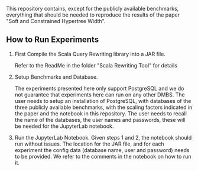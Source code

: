 
This repository contains, except for the publicly available benchmarks, everything that should be needed to reproduce the results of the paper "Soft and Constrained Hypertree Width".


## How to Run Experiments 

1) First Compile the Scala Query Rewriting library into a JAR file.

   Refer to the ReadMe in the folder "Scala Rewriting Tool" for details

2) Setup Benchmarks and Database.

   The experiments presented here only support PostgreSQL and we do not guarantee that experiments here can run on any other DMBS. The user needs to setup an installation of PostgreSQL, with databases of the three publicly available benchmarks, with the scaling factors indicated in the paper and the notebook in this repository. The user needs to recall the name of the databases, the user names and passwords, these will be needed for the JupyterLab notebook.

3) Run the JupyterLab Notebook.
   Given steps 1 and 2, the notebook should run without issues. The location for the JAR file, and for each experiment the config data (database name, user and password) needs to be provided. We refer to the comments in the notebook on how to run it.
